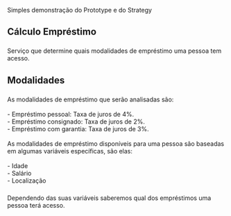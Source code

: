 Simples demonstração do Prototype e do Strategy

<h2 align="left">Cálculo Empréstimo</h2>

###

<p align="left">Serviço que determine quais modalidades de empréstimo uma pessoa tem acesso.</p>

###

<h2 align="left">Modalidades</h2>

###

<p align="left">As modalidades de empréstimo que serão analisadas são:<br><br>- Empréstimo pessoal: Taxa de juros de 4%.<br>- Empréstimo consignado: Taxa de juros de 2%.<br>- Empréstimo com garantia: Taxa de juros de 3%.<br><br>As modalidades de empréstimo disponíveis para uma pessoa são baseadas em algumas variáveis específicas, são elas:<br><br>- Idade<br>- Salário<br>- Localização</p>

###

<p align="left">Dependendo das suas variáveis saberemos qual dos empréstimos uma pessoa terá acesso.</p>

###
